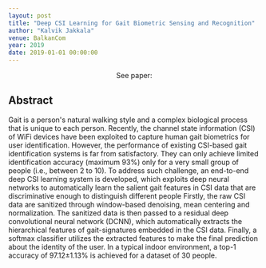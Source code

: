 ```yaml
---
layout: post
title: "Deep CSI Learning for Gait Biometric Sensing and Recognition"
author: "Kalvik Jakkala"
venue: BalkanCom
year: 2019
date: 2019-01-01 00:00:00
---
```


<center>See paper: <a href="https://arxiv.org/pdf/1902.02300.pdf"><i class="fa fa-file-text" aria-hidden="true"></i></a></center>

## Abstract
Gait is a person's natural walking style and a complex biological process that is unique to each person. Recently, the channel state information (CSI) of WiFi devices have been exploited to capture human gait biometrics for user identification. However, the performance of existing CSI-based gait identification systems is far from satisfactory. They can only achieve limited identification accuracy (maximum 93%) only for a very small group of people (i.e., between 2 to 10). To address such challenge, an end-to-end deep CSI learning system is developed, which exploits deep neural networks to automatically learn the salient gait features in CSI data that are discriminative enough to distinguish different people Firstly, the raw CSI data are sanitized through window-based denoising, mean centering and normalization. The sanitized data is then passed to a residual deep convolutional neural network (DCNN), which automatically extracts the hierarchical features of gait-signatures embedded in the CSI data. Finally, a softmax classifier utilizes the extracted features to make the final prediction about the identity of the user. In a typical indoor environment, a top-1 accuracy of 97.12±1.13% is achieved for a dataset of 30 people.
